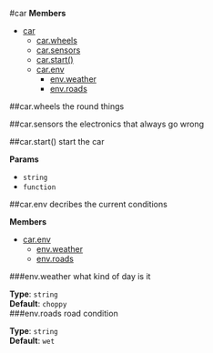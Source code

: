 
<a name="car"></a>
#car
**Members**

* [car](#car)
  * [car.wheels](#car.wheels)
  * [car.sensors](#car.sensors)
  * [car.start()](#car.start)
  * [car.env](#car#env)
    * [env.weather](#car#env.weather)
    * [env.roads](#car#env.roads)

<a name="car.wheels"></a>
##car.wheels
the round things

<a name="car.sensors"></a>
##car.sensors
the electronics that always go wrong

<a name="car.start"></a>
##car.start()
start the car

**Params**

-  `string`
-  `function`

<a name="car#env"></a>
##car.env
decribes the current conditions

**Members**

* [car.env](#car#env)
  * [env.weather](#car#env.weather)
  * [env.roads](#car#env.roads)

<a name="car#env.weather"></a>
###env.weather
what kind of day is it

**Type**: `string`  
**Default**: `choppy`  
<a name="car#env.roads"></a>
###env.roads
road condition

**Type**: `string`  
**Default**: `wet`  

